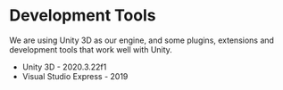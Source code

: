 # Development Tools
We are using Unity 3D as our engine, and some plugins, extensions and development tools that work well with Unity.

- Unity 3D - 2020.3.22f1
- Visual Studio Express - 2019
